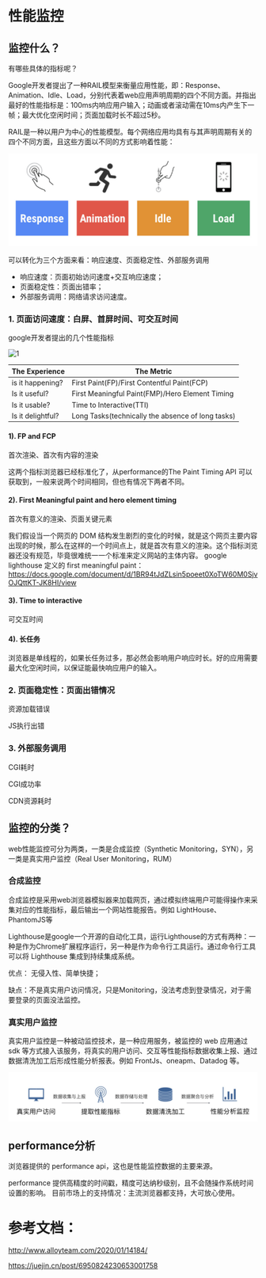 # 性能监控

## 监控什么？

有哪些具体的指标呢？

Google开发者提出了一种RAIL模型来衡量应用性能，即：Response、Animation、Idle、Load，分别代表着web应用声明周期的四个不同方面。并指出最好的性能指标是：100ms内响应用户输入；动画或者滚动需在10ms内产生下一帧；最大优化空闲时间；页面加载时长不超过5秒。

RAIL是一种以用户为中心的性能模型。每个网络应用均具有与其声明周期有关的四个不同方面，且这些方面以不同的方式影响着性能：

![image-20220701144557994](https://raw.githubusercontent.com/diandianyezi/typora-images/master/img/202207011445065.png)

可以转化为三个方面来看：响应速度、页面稳定性、外部服务调用

- 响应速度：页面初始访问速度+交互响应速度；
- 页面稳定性：页面出错率；
- 外部服务调用：网络请求访问速度。

### 1. 页面访问速度：白屏、首屏时间、可交互时间

google开发者提出的几个性能指标

![1](https://tva1.sinaimg.cn/large/006tNbRwgy1gah51k3lg8j31bi0gg45d.jpg)

| The Experience    | The Metric                                        |
| ----------------- | ------------------------------------------------- |
| is it happening?  | First Paint(FP)/First Contentful Paint(FCP)       |
| Is it useful?     | First Meaningful Paint(FMP)/Hero Element Timing   |
| Is it usable?     | Time to Interactive(TTI)                          |
| Is it delightful? | Long Tasks(technically the absence of long tasks) |

#### 1). FP and FCP

首次渲染、首次有内容的渲染

这两个指标浏览器已经标准化了，从performance的The Paint Timing API 可以获取到，一般来说两个时间相同，但也有情况下两者不同。

#### 2). First Meaningful paint and hero element timing

首次有意义的渲染、页面关键元素

我们假设当一个网页的 DOM 结构发生剧烈的变化的时候，就是这个网页主要内容出现的时候，那么在这样的一个时间点上，就是首次有意义的渲染。这个指标浏览器还没有规范，毕竟很难统一一个标准来定义网站的主体内容。
google lighthouse 定义的 first meaningful paint：
https://docs.google.com/document/d/1BR94tJdZLsin5poeet0XoTW60M0SjvOJQttKT-JK8HI/view

#### 3). Time to interactive

可交互时间

#### 4). 长任务

浏览器是单线程的，如果长任务过多，那必然会影响用户响应时长。好的应用需要最大化空闲时间，以保证能最快响应用户的输入。



### 2. 页面稳定性：页面出错情况

资源加载错误

JS执行出错



### 3. 外部服务调用

CGI耗时

CGI成功率

CDN资源耗时



## 监控的分类？

web性能监控可分为两类，一类是合成监控（Synthetic Monitoring，SYN），另一类是真实用户监控（Real User Monitoring，RUM）

### 合成监控

合成监控是采用web浏览器模拟器来加载网页，通过模拟终端用户可能得操作来采集对应的性能指标，最后输出一个网站性能报告。例如 LightHouse、PhantomJS等

Lighthouse是google一个开源的自动化工具，运行Lighthouse的方式有两种：一种是作为Chrome扩展程序运行，另一种是作为命令行工具运行。通过命令行工具可以将 Lighthouse 集成到持续集成系统。

优点： 无侵入性、简单快捷；

缺点：不是真实用户访问情况，只是Monitoring，没法考虑到登录情况，对于需要登录的页面没法监控。

### 真实用户监控

真实用户监控是一种被动监控技术，是一种应用服务，被监控的 web 应用通过 sdk 等方式接入该服务，将真实的用户访问、交互等性能指标数据收集上报、通过数据清洗加工后形成性能分析报表。例如 FrontJs、oneapm、Datadog 等。

![image-20220701152639466](https://raw.githubusercontent.com/diandianyezi/typora-images/master/img/202207011526507.png)



## performance分析

浏览器提供的 performance api，这也是性能监控数据的主要来源。

performance 提供高精度的时间戳，精度可达纳秒级别，且不会随操作系统时间设置的影响。
目前市场上的支持情况：主流浏览器都支持，大可放心使用。



# 参考文档：

http://www.alloyteam.com/2020/01/14184/

https://juejin.cn/post/6950824230653001758

